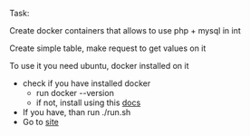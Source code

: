     
Task:

Create docker containers that allows to use php + mysql in int

Create simple table, make request to get values on it 


To use it you need ubuntu, docker installed on it
* check if you have installed docker 
    * run docker --version
    * if not, install using this [docs](https://docs.docker.com/engine/install/)    
* If you have, than run ./run.sh
* Go to [site](http://localhost:8080)